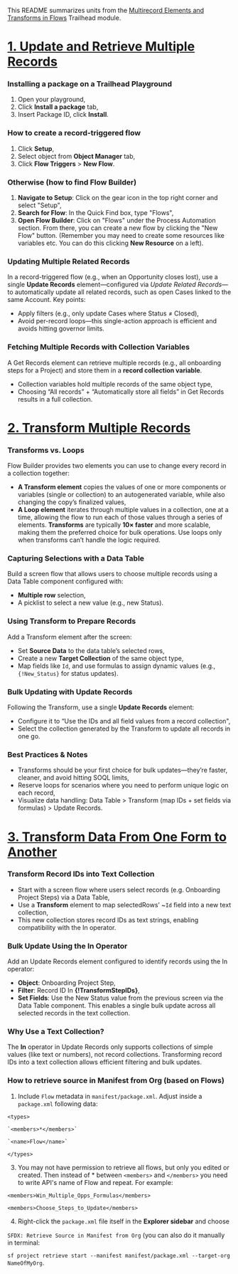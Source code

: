 This README summarizes  units from the [Multirecord Elements and Transforms in Flows](https://trailhead.salesforce.com/content/learn/modules/multirecord-elements-and-transforms-in-flows?trail_id=build-flows-with-flow-builder) Trailhead module.

# [1. Update and Retrieve Multiple Records](https://trailhead.salesforce.com/content/learn/modules/multirecord-elements-and-transforms-in-flows/update-and-retrieve-multiple-records?trail_id=build-flows-with-flow-builder)

### Installing a package on a Trailhead Playground
1. Open your playground,
2. Click **Install a package** tab,
3. Insert Package ID, click **Install**.

### How to create a record-triggered flow
1. Click **Setup**,
2. Select object from **Object Manager** tab,
3. Click **Flow Triggers** > **New Flow**.

### Otherwise (how to find Flow Builder)
1. **Navigate to Setup**: Click on the gear icon in the top right corner and select "Setup",
2. **Search for Flow**: In the Quick Find box, type "Flows",
3. **Open Flow Builder**: Click on "Flows" under the Process Automation section. From there, you can create a new flow by clicking the "New Flow" button.
(Remember you may need to create some resources like variables etc. You can do this clicking **New Resource** on a left).

### Updating Multiple Related Records
In a record-triggered flow (e.g., when an Opportunity closes lost), use a single **Update Records** element—configured via *Update Related Records*—to automatically update all related records, such as open Cases linked to the same Account.
Key points:
* Apply filters (e.g., only update Cases where Status ≠ Closed),
* Avoid per-record loops—this single-action approach is efficient and avoids hitting governor limits.

### Fetching Multiple Records with Collection Variables
A Get Records element can retrieve multiple records (e.g., all onboarding steps for a Project) and store them in a **record collection variable**.
* Collection variables hold multiple records of the same object type,
* Choosing “All records” + “Automatically store all fields” in Get Records results in a full collection.

# [2. Transform Multiple Records](https://trailhead.salesforce.com/content/learn/modules/multirecord-elements-and-transforms-in-flows/transform-multiple-records?trail_id=build-flows-with-flow-builder)

### Transforms vs. Loops
Flow Builder provides two elements you can use to change every record in a collection together:
* **A Transform element** copies the values of one or more components or variables (single or collection) to an autogenerated variable, while also changing the copy’s finalized values,
* **A Loop element** iterates through multiple values in a collection, one at a time, allowing the flow to run each of those values through a series of elements.
**Transforms** are typically **10× faster** and more scalable, making them the preferred choice for bulk operations. Use loops only when transforms can’t handle the logic required.

### Capturing Selections with a Data Table
Build a screen flow that allows users to choose multiple records using a Data Table component configured with:
* **Multiple row** selection,
* A picklist to select a new value (e.g., new Status).

### Using Transform to Prepare Records
Add a Transform element after the screen:
* Set **Source Data** to the data table’s selected rows,
* Create a new **Target Collection** of the same object type,
* Map fields like `Id`, and use formulas to assign dynamic values (e.g., `{!New_Status}` for status updates).

### Bulk Updating with Update Records
Following the Transform, use a single **Update Records** element:
* Configure it to “Use the IDs and all field values from a record collection",
* Select the collection generated by the Transform to update all records in one go.

### Best Practices & Notes
* Transforms should be your first choice for bulk updates—they’re faster, cleaner, and avoid hitting SOQL limits,
* Reserve loops for scenarios where you need to perform unique logic on each record,
* Visualize data handling: Data Table > Transform (map IDs + set fields via formulas) > Update Records.

# [3. Transform Data From One Form to Another](https://trailhead.salesforce.com/content/learn/modules/multirecord-elements-and-transforms-in-flows/transform-data-from-one-form-to-another?trail_id=build-flows-with-flow-builder)

### Transform Record IDs into Text Collection
* Start with a screen flow where users select records (e.g. Onboarding Project Steps) via a Data Table,
* Use a **Transform** element to map selectedRows’ ~`Id` field into a new text collection,
* This new collection stores record IDs as text strings, enabling compatibility with the In operator.

### Bulk Update Using the In Operator
Add an Update Records element configured to identify records using the In operator:
* **Object**: Onboarding Project Step,
* **Filter**: Record ID In **{!TransformStepIDs}**,
* **Set Fields**: Use the New Status value from the previous screen via the Data Table component.
This enables a single bulk update across all selected records in the text collection.

### Why Use a Text Collection?
The **In** operator in Update Records only supports collections of simple values (like text or numbers), not record collections. Transforming record IDs into a text collection allows efficient filtering and bulk updates.

### How to retrieve source in Manifest from Org (based on Flows)
1. Include `Flow` metadata in `manifest/package.xml`. Adjust inside a `package.xml` following data:

`<types>`

    `<members>*</members>`
    
    `<name>Flow</name>`
    
`</types>`

3. You may not have permission to retrieve all flows, but only you edited or created. Then instead of * between `<members>` and `</members>` you need to write API's name of Flow and repeat. For example:

`<members>Win_Multiple_Opps_Formulas</members>`

`<members>Choose_Steps_to_Update</members>`

4. Right-click the `package.xml` file itself in the **Explorer sidebar** and choose 

`SFDX: Retrieve Source in Manifest from Org`
(you can also do it manually in terminal:

`sf project retrieve start --manifest manifest/package.xml --target-org NameOfMyOrg`.
